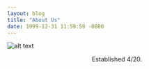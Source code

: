 ```yaml
---
layout: blog
title: "About Us"
date: 1999-12-31 11:59:59 -0800
---
```


![alt text](../images/sugar-lips-500px.jpg "The fresh glazed lips of a happy subscriber")

<p align="center">
Established 4/20.
</p>